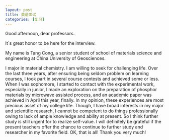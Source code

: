 ```yaml
---
layout: post
title: 英语面试
categories: [复习]
---
```



Good afternoon, dear professors. 

It`s great honor to be here for the interview. 

My name is Tang Cong, a senior student of school of materials science and engineering at China University of Geosciences. 

I major in material chemistry. I am willing to seek for challenging life. Over the last three years, after ensuring being seldom problem on learning courses, I took part in several course contests and achieved some or less. When I was sophomore, I started to contact with the experimental work, especially in junior, I made an exploration on the preparation of phosphor materials by microwave assisted process, and an academic paper was achieved in April this year, finally. In my opinion, these experiences are most precious asset of my college life.
Though, I have broad interests in my major and scientific research, I cannot be competent to do things professionally owing to lack of ample knowledge and ability at present. So I think further study is still urgent for to realize self-value. I will definitely be grateful if the present teachers offer the chance to continue to further study and researcher in my favorite field. OK, that is all!
Thank you very much!